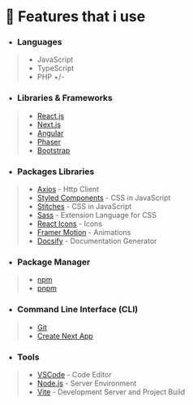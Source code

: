 # 🧾 Features that i use 
- ### Languages
 > - JavaScript
 > - TypeScript
 > - PHP +/-

- ### Libraries & Frameworks
 > - [React.js](https://pt-br.react.dev/)
 > - [Next.js](https://nextjs.org)
 > - [Angular](https://angular.io/)
 > - [Phaser](https://phaser.io/)
 > - [Bootstrap](https://getbootstrap.com/)
 
- ### Packages Libraries
 > - [Axios](https://axios-http.com/ptbr/docs/intro) - Http Client
 > - [Styled Components](https://styled-components.com/docs/basics#installation) - CSS in JavaScript
 > - [Stitches](https://stitches.dev/) - CSS in JavaScript
 > - [Sass](https://sass-lang.com/) - Extension Language for CSS
 > - [React Icons](https://react-icons.github.io/react-icons) - Icons
 > - [Framer Motion](https://www.framer.com/docs/)  - Animations
 > - [Docsify](https://docsify.js.org/#/quickstart) - Documentation Generator

- ### Package Manager
 > - [npm](https://www.npmjs.com) 
 > - [pnpm](https://pnpm.io/pt/) 
 

- ### Command Line Interface (CLI)
 > - [Git](https://git-scm.com/)  
 > - [Create Next App](https://nextjs.org/docs/app/api-reference/create-next-app)  


- ### Tools
 > - [VSCode](https://code.visualstudio.com)  - Code Editor
 > - [Node.js](https://nodejs.org/en/about) - Server Environment
 > - [Vite](https://vitejs.dev/) - Development Server and Project Build